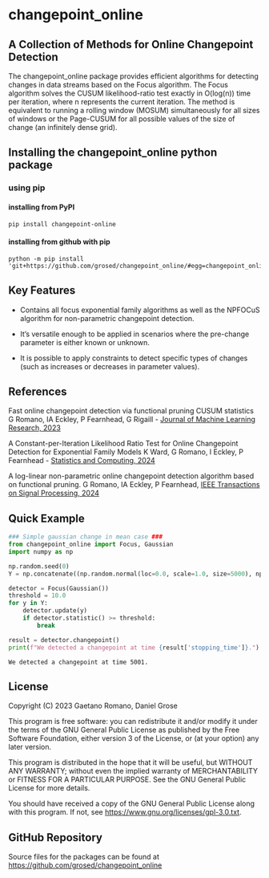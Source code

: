 # changepoint_online


## A Collection of Methods for Online Changepoint Detection

The changepoint_online package provides efficient algorithms for
detecting changes in data streams based on the Focus algorithm. The
Focus algorithm solves the CUSUM likelihood-ratio test exactly in
O(log(n)) time per iteration, where n represents the current iteration.
The method is equivalent to running a rolling window (MOSUM)
simultaneously for all sizes of windows or the Page-CUSUM for all
possible values of the size of change (an infinitely dense grid).

## Installing the changepoint_online python package

### using pip

#### installing from PyPI

    pip install changepoint-online

#### installing from github with pip

    python -m pip install 'git+https://github.com/grosed/changepoint_online/#egg=changepoint_online&subdirectory=python/package'

## Key Features

- Contains all focus exponential family algorithms as well as the
  NPFOCuS algorithm for non-parametric changepoint detection.

- It’s versatile enough to be applied in scenarios where the pre-change
  parameter is either known or unknown.

- It is possible to apply constraints to detect specific types of
  changes (such as increases or decreases in parameter values).

## References

Fast online changepoint detection via functional pruning CUSUM
statistics G Romano, IA Eckley, P Fearnhead, G Rigaill - [Journal of
Machine Learning Research,
2023](https://www.jmlr.org/papers/volume24/21-1230/21-1230.pdf)

A Constant-per-Iteration Likelihood Ratio Test for Online Changepoint
Detection for Exponential Family Models K Ward, G Romano, I Eckley, P
Fearnhead - [Statistics and Computing,
2024](https://link.springer.com/article/10.1007/s11222-024-10416-6)

A log-linear non-parametric online changepoint detection algorithm based
on functional pruning. G Romano, IA Eckley, P Fearnhead, [IEEE
Transactions on Signal Processing,
2024](https://ieeexplore.ieee.org/document/10365656)

## Quick Example

``` python
### Simple gaussian change in mean case ###
from changepoint_online import Focus, Gaussian
import numpy as np

np.random.seed(0)
Y = np.concatenate((np.random.normal(loc=0.0, scale=1.0, size=5000), np.random.normal(loc=10.0, scale=1.0, size=5000)))

detector = Focus(Gaussian())
threshold = 10.0
for y in Y:
    detector.update(y)
    if detector.statistic() >= threshold:
        break

result = detector.changepoint()
print(f"We detected a changepoint at time {result['stopping_time']}.")
```

    We detected a changepoint at time 5001.

## License

Copyright (C) 2023 Gaetano Romano, Daniel Grose

This program is free software: you can redistribute it and/or modify it
under the terms of the GNU General Public License as published by the
Free Software Foundation, either version 3 of the License, or (at your
option) any later version.

This program is distributed in the hope that it will be useful, but
WITHOUT ANY WARRANTY; without even the implied warranty of
MERCHANTABILITY or FITNESS FOR A PARTICULAR PURPOSE. See the GNU General
Public License for more details.

You should have received a copy of the GNU General Public License along
with this program. If not, see
<https://www.gnu.org/licenses/gpl-3.0.txt>.

## GitHub Repository

Source files for the packages can be found at
<https://github.com/grosed/changepoint_online>
